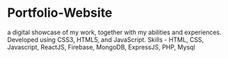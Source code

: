 # Portfolio-Website
a digital showcase of my work, together with my abilities and experiences. Developed using CSS3, HTML5, and JavaScript.
Skills - HTML, CSS, Javascript, ReactJS, Firebase, MongoDB, ExpressJS, PHP, Mysql
